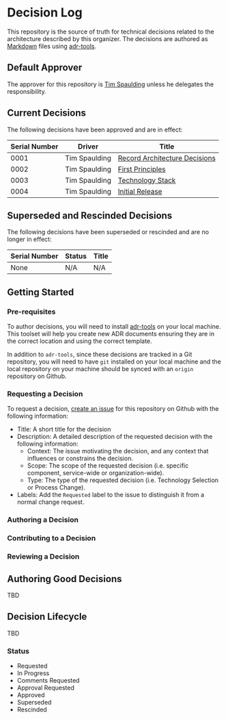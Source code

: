 # Decision Log

This repository is the source of truth for technical decisions related to the architecture described by this organizer.  The decisions are authored as [Markdown](https://docs.github.com/en/get-started/writing-on-github/getting-started-with-writing-and-formatting-on-github/basic-writing-and-formatting-syntax) files using [adr-tools](https://github.com/npryce/adr-tools).

## Default Approver

The approver for this repository is [Tim Spaulding](https://github.com/tspauld98) unless he delegates the responsibility.

## Current Decisions

The following decisions have been approved and are in effect:

| Serial Number | Driver        | Title                                                                             |
| ------------- | ------------- | --------------------------------------------------------------------------------- |
| 0001          | Tim Spaulding | [Record Architecture Decisions](/decisions/0001-record-architecture-decisions.md) |
| 0002          | Tim Spaulding | [First Principles](/decisions/0002-first-principles.md)                           |
| 0003          | Tim Spaulding | [Technology Stack](/decisions/0003-technology-stack.md)                           |
| 0004          | Tim Spaulding | [Initial Release](/decisions/0004-initial-release.md)                             |

## Superseded and Rescinded Decisions

The following decisions have been superseded or rescinded and are no longer in effect:

| Serial Number | Status        | Title                                                                             |
| ------------- | ------------- | --------------------------------------------------------------------------------- |
| None          | N/A           | N/A                                                                               |

## Getting Started

### Pre-requisites

To author decisions, you will need to install [adr-tools](https://github.com/npryce/adr-tools) on your local machine.  This toolset will help you create new ADR documents ensuring they are in the correct location and using the correct template.

In addition to `adr-tools`, since these decisions are tracked in a Git repository, you will need to have `git` installed on your local machine and the local repository on your machine should be synced with an `origin` repository on Github.

### Requesting a Decision

To request a decision, [create an issue](https://github.com/tspauld98/arch-organizer-template/issues/new) for this repository on Github with the following information:

* Title: A short title for the decision
* Description: A detailed description of the requested decision with the following information:
  * Context: The issue motivating the decision, and any context that influences or constrains the decision.
  * Scope: The scope of the requested decision (i.e. specific component, service-wide or organization-wide).
  * Type: The type of the requested decision (i.e. Technology Selection or Process Change).
* Labels: Add the `Requested` label to the issue to distinguish it from a normal change request.

### Authoring a Decision

### Contributing to a Decision

### Reviewing a Decision

## Authoring Good Decisions

TBD

## Decision Lifecycle

TBD

### Status

* Requested
* In Progress
* Comments Requested
* Approval Requested
* Approved
* Superseded
* Rescinded
